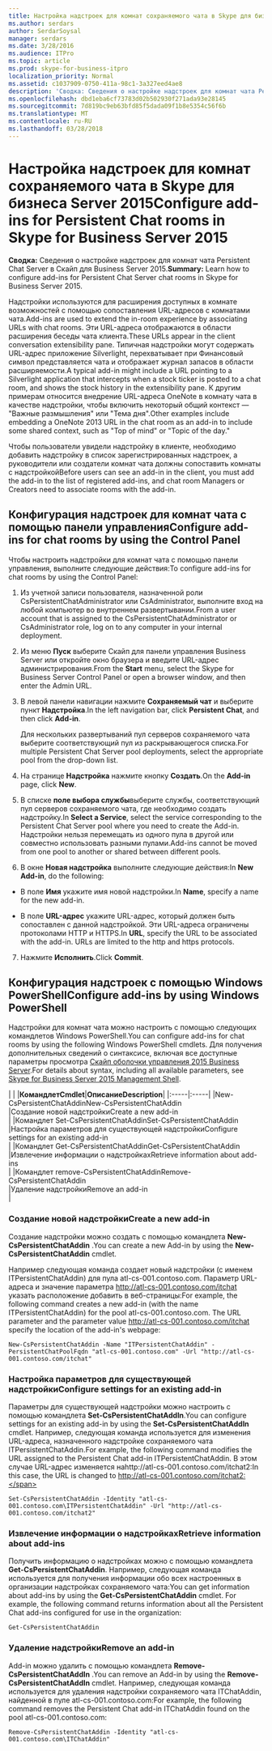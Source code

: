 ```yaml
---
title: Настройка надстроек для комнат сохраняемого чата в Skype для бизнеса Server 2015
ms.author: serdars
author: SerdarSoysal
manager: serdars
ms.date: 3/28/2016
ms.audience: ITPro
ms.topic: article
ms.prod: skype-for-business-itpro
localization_priority: Normal
ms.assetid: c1037909-0750-411a-98c1-3a327eed4ae8
description: 'Сводка: Сведения о настройке надстроек для комнат чата Persistent Chat Server в Скайп для Business Server 2015.'
ms.openlocfilehash: dbd1eba6cf73783d02b502930f271ada93e28145
ms.sourcegitcommit: 7d819bc9eb63bfd85f5dada09f1b8e5354c56f6b
ms.translationtype: MT
ms.contentlocale: ru-RU
ms.lasthandoff: 03/28/2018
---
```

# <a name="configure-add-ins-for-persistent-chat-rooms-in-skype-for-business-server-2015"></a><span data-ttu-id="55fa5-103">Настройка надстроек для комнат сохраняемого чата в Skype для бизнеса Server 2015</span><span class="sxs-lookup"><span data-stu-id="55fa5-103">Configure add-ins for Persistent Chat rooms in Skype for Business Server 2015</span></span>
 
<span data-ttu-id="55fa5-104">**Сводка:** Сведения о настройке надстроек для комнат чата Persistent Chat Server в Скайп для Business Server 2015.</span><span class="sxs-lookup"><span data-stu-id="55fa5-104">**Summary:** Learn how to configure add-ins for Persistent Chat Server chat rooms in Skype for Business Server 2015.</span></span>
  
<span data-ttu-id="55fa5-105">Надстройки используются для расширения доступных в комнате возможностей с помощью сопоставления URL-адресов с комнатами чата.</span><span class="sxs-lookup"><span data-stu-id="55fa5-105">Add-ins are used to extend the in-room experience by associating URLs with chat rooms.</span></span> <span data-ttu-id="55fa5-106">Эти URL-адреса отображаются в области расширения беседы чата клиента.</span><span class="sxs-lookup"><span data-stu-id="55fa5-106">These URLs appear in the client conversation extensibility pane.</span></span> <span data-ttu-id="55fa5-107">Типичная надстройки могут содержать URL-адрес приложение Silverlight, перехватывает при Финансовый символ представляется чата и отображает журнал запасов в области расширяемости.</span><span class="sxs-lookup"><span data-stu-id="55fa5-107">A typical add-in might include a URL pointing to a Silverlight application that intercepts when a stock ticker is posted to a chat room, and shows the stock history in the extensibility pane.</span></span> <span data-ttu-id="55fa5-108">К другим примерам относится внедрение URL-адреса OneNote в комнату чата в качестве надстройки, чтобы включить некоторый общий контекст — "Важные размышления" или "Тема дня".</span><span class="sxs-lookup"><span data-stu-id="55fa5-108">Other examples include embedding a OneNote 2013 URL in the chat room as an add-in to include some shared context, such as "Top of mind" or "Topic of the day."</span></span>
  
 <span data-ttu-id="55fa5-109">Чтобы пользователи увидели надстройку в клиенте, необходимо добавить надстройку в список зарегистрированных надстроек, а руководители или создатели комнат чата должны сопоставить комнаты с надстройкой</span><span class="sxs-lookup"><span data-stu-id="55fa5-109">Before users can see an add-in in the client, you must add the add-in to the list of registered add-ins, and chat room Managers or Creators need to associate rooms with the add-in.</span></span>
  
## <a name="configure-add-ins-for-chat-rooms-by-using-the-control-panel"></a><span data-ttu-id="55fa5-110">Конфигурация надстроек для комнат чата с помощью панели управления</span><span class="sxs-lookup"><span data-stu-id="55fa5-110">Configure add-ins for chat rooms by using the Control Panel</span></span>

<span data-ttu-id="55fa5-111">Чтобы настроить надстройки для комнат чата с помощью панели управления, выполните следующие действия:</span><span class="sxs-lookup"><span data-stu-id="55fa5-111">To configure add-ins for chat rooms by using the Control Panel:</span></span>
  
1. <span data-ttu-id="55fa5-112">Из учетной записи пользователя, назначенной роли CsPersistentChatAdministrator или CsAdministrator, выполните вход на любой компьютер во внутреннем развертывании.</span><span class="sxs-lookup"><span data-stu-id="55fa5-112">From a user account that is assigned to the CsPersistentChatAdministrator or CsAdministrator role, log on to any computer in your internal deployment.</span></span>
    
2. <span data-ttu-id="55fa5-113">Из меню **Пуск** выберите Скайп для панели управления Business Server или откройте окно браузера и введите URL-адрес администрирования.</span><span class="sxs-lookup"><span data-stu-id="55fa5-113">From the **Start** menu, select the Skype for Business Server Control Panel or open a browser window, and then enter the Admin URL.</span></span>
    
3. <span data-ttu-id="55fa5-114">В левой панели навигации нажмите **Сохраняемый чат** и выберите пункт **Надстройка**.</span><span class="sxs-lookup"><span data-stu-id="55fa5-114">In the left navigation bar, click **Persistent Chat**, and then click **Add-in**.</span></span>
    
    <span data-ttu-id="55fa5-115">Для нескольких развертываний пул серверов сохраняемого чата выберите соответствующий пул из раскрывающегося списка.</span><span class="sxs-lookup"><span data-stu-id="55fa5-115">For multiple Persistent Chat Server pool deployments, select the appropriate pool from the drop-down list.</span></span>
    
4. <span data-ttu-id="55fa5-116">На странице **Надстройка** нажмите кнопку **Создать**.</span><span class="sxs-lookup"><span data-stu-id="55fa5-116">On the **Add-in** page, click **New**.</span></span>
    
5. <span data-ttu-id="55fa5-117">В списке **поле выбора службы**выберите службы, соответствующий пул серверов сохраняемого чата, где необходимо создать надстройку.</span><span class="sxs-lookup"><span data-stu-id="55fa5-117">In **Select a Service**, select the service corresponding to the Persistent Chat Server pool where you need to create the Add-in.</span></span> <span data-ttu-id="55fa5-118">Надстройки нельзя перемещать из одного пула в другой или совместно использовать разными пулами.</span><span class="sxs-lookup"><span data-stu-id="55fa5-118">Add-ins cannot be moved from one pool to another or shared between different pools.</span></span>
    
6. <span data-ttu-id="55fa5-119">В окне **Новая надстройка** выполните следующие действия:</span><span class="sxs-lookup"><span data-stu-id="55fa5-119">In **New Add-in**, do the following:</span></span>
    
  - <span data-ttu-id="55fa5-120">В поле **Имя** укажите имя новой надстройки.</span><span class="sxs-lookup"><span data-stu-id="55fa5-120">In **Name**, specify a name for the new add-in.</span></span>
    
  - <span data-ttu-id="55fa5-p103">В поле **URL-адрес** укажите URL-адрес, который должен быть сопоставлен с данной надстройкой. Эти URL-адреса ограничены протоколами HTTP и HTTPS.</span><span class="sxs-lookup"><span data-stu-id="55fa5-p103">In **URL**, specify the URL to be associated with the add-in. URLs are limited to the http and https protocols.</span></span>
    
7. <span data-ttu-id="55fa5-123">Нажмите **Исполнить**.</span><span class="sxs-lookup"><span data-stu-id="55fa5-123">Click **Commit**.</span></span>
    
## <a name="configure-add-ins-by-using-windows-powershell"></a><span data-ttu-id="55fa5-124">Конфигурация надстроек с помощью Windows PowerShell</span><span class="sxs-lookup"><span data-stu-id="55fa5-124">Configure add-ins by using Windows PowerShell</span></span>

<span data-ttu-id="55fa5-125">Надстройки для комнат чата можно настроить с помощью следующих командлетов Windows PowerShell.</span><span class="sxs-lookup"><span data-stu-id="55fa5-125">You can configure add-ins for chat rooms by using the following Windows PowerShell cmdlets.</span></span> <span data-ttu-id="55fa5-126">Для получения дополнительных сведений о синтаксисе, включая все доступные параметры просмотра [Скайп оболочки управления 2015 Business Server](../management-shell.md).</span><span class="sxs-lookup"><span data-stu-id="55fa5-126">For details about syntax, including all available parameters, see [Skype for Business Server 2015 Management Shell](../management-shell.md).</span></span>
  
<span data-ttu-id="55fa5-127">| |</span><span class="sxs-lookup"><span data-stu-id="55fa5-127"></span></span>
|<span data-ttu-id="55fa5-128">**Командлет**</span><span class="sxs-lookup"><span data-stu-id="55fa5-128">**Cmdlet**</span></span>|<span data-ttu-id="55fa5-129">**Описание**</span><span class="sxs-lookup"><span data-stu-id="55fa5-129">**Description**</span></span>|
|:-----|:-----|
|<span data-ttu-id="55fa5-130">New-CsPersistentChatAddin</span><span class="sxs-lookup"><span data-stu-id="55fa5-130">New-CsPersistentChatAddin</span></span>  <br/> |<span data-ttu-id="55fa5-131">Создание новой надстройки</span><span class="sxs-lookup"><span data-stu-id="55fa5-131">Create a new add-in</span></span>  <br/> |
|<span data-ttu-id="55fa5-132">Командлет Set-CsPersistentChatAddin</span><span class="sxs-lookup"><span data-stu-id="55fa5-132">Set-CsPersistentChatAddin</span></span>  <br/> |<span data-ttu-id="55fa5-133">Настройка параметров для существующей надстройки</span><span class="sxs-lookup"><span data-stu-id="55fa5-133">Configure settings for an existing add-in</span></span>  <br/> |
|<span data-ttu-id="55fa5-134">Командлет Get-CsPersistentChatAddin</span><span class="sxs-lookup"><span data-stu-id="55fa5-134">Get-CsPersistentChatAddin</span></span>  <br/> |<span data-ttu-id="55fa5-135">Извлечение информации о надстройках</span><span class="sxs-lookup"><span data-stu-id="55fa5-135">Retrieve information about add-ins</span></span>  <br/> |
|<span data-ttu-id="55fa5-136">Командлет remove-CsPersistentChatAddin</span><span class="sxs-lookup"><span data-stu-id="55fa5-136">Remove-CsPersistentChatAddin</span></span>  <br/> |<span data-ttu-id="55fa5-137">Удаление надстройки</span><span class="sxs-lookup"><span data-stu-id="55fa5-137">Remove an add-in</span></span>  <br/> |
   
### <a name="create-a-new-add-in"></a><span data-ttu-id="55fa5-138">Создание новой надстройки</span><span class="sxs-lookup"><span data-stu-id="55fa5-138">Create a new add-in</span></span>

<span data-ttu-id="55fa5-139">Создание надстройки можно создать с помощью командлета **New-CsPersistentChatAddin** .</span><span class="sxs-lookup"><span data-stu-id="55fa5-139">You can create a new Add-in by using the **New-CsPersistentChatAddin** cmdlet.</span></span>
  
<span data-ttu-id="55fa5-140">Например следующая команда создает новый надстройки (с именем ITPersistentChatAddin) для пула atl-cs-001.contoso.com. Параметр URL-адреса и значение параметра http://atl-cs-001.contoso.com/itchat указать расположение добавить в веб-страницы:</span><span class="sxs-lookup"><span data-stu-id="55fa5-140">For example, the following command creates a new add-in (with the name ITPersistentChatAddin) for the pool atl-cs-001.contoso.com. The URL parameter and the parameter value http://atl-cs-001.contoso.com/itchat specify the location of the add-in's webpage:</span></span>
  
```
New-CsPersistentChatAddin -Name "ITPersistentChatAddin" -PersistentChatPoolFqdn "atl-cs-001.contoso.com" -Url "http://atl-cs-001.contoso.com/itchat"
```

### <a name="configure-settings-for-an-existing-add-in"></a><span data-ttu-id="55fa5-141">Настройка параметров для существующей надстройки</span><span class="sxs-lookup"><span data-stu-id="55fa5-141">Configure settings for an existing add-in</span></span>

<span data-ttu-id="55fa5-142">Параметры для существующей надстройки можно настроить с помощью командлета **Set-CsPersistentChatAddIn**.</span><span class="sxs-lookup"><span data-stu-id="55fa5-142">You can configure settings for an existing add-in by using the **Set-CsPersistentChatAddIn** cmdlet.</span></span> <span data-ttu-id="55fa5-143">Например, следующая команда используется для изменения URL-адреса, назначенного надстройке сохраняемого чата ITPersistentChatAddin.</span><span class="sxs-lookup"><span data-stu-id="55fa5-143">For example, the following command modifies the URL assigned to the Persistent Chat add-in ITPersistentChatAddin.</span></span> <span data-ttu-id="55fa5-144">В этом случае URL-адрес изменяется наhttp://atl-cs-001.contoso.com/itchat2:</span><span class="sxs-lookup"><span data-stu-id="55fa5-144">In this case, the URL is changed to http://atl-cs-001.contoso.com/itchat2:</span></span>
  
```
Set-CsPersistentChatAddin -Identity "atl-cs-001.contoso.com\ITPersistentChatAddin" -Url "http://atl-cs-001.contoso.com/itchat2"
```

### <a name="retrieve-information-about-add-ins"></a><span data-ttu-id="55fa5-145">Извлечение информации о надстройках</span><span class="sxs-lookup"><span data-stu-id="55fa5-145">Retrieve information about add-ins</span></span>

<span data-ttu-id="55fa5-p106">Получить информацию о надстройках можно с помощью командлета **Get-CsPersistentChatAddin**. Например, следующая команда используется для получения информации обо всех настроенных в организации надстройках сохраняемого чата:</span><span class="sxs-lookup"><span data-stu-id="55fa5-p106">You can get information about add-ins by using the **Get-CsPersistentChatAddin** cmdlet. For example, the following command returns information about all the Persistent Chat add-ins configured for use in the organization:</span></span>
  
```
Get-CsPersistentChatAddin
```

### <a name="remove-an-add-in"></a><span data-ttu-id="55fa5-148">Удаление надстройки</span><span class="sxs-lookup"><span data-stu-id="55fa5-148">Remove an add-in</span></span>

<span data-ttu-id="55fa5-149">Add-in можно удалить с помощью командлета **Remove-CsPersistentChatAddIn** .</span><span class="sxs-lookup"><span data-stu-id="55fa5-149">You can remove an Add-in by using the **Remove-CsPersistentChatAddIn** cmdlet.</span></span> <span data-ttu-id="55fa5-150">Например, следующая команда используется для удаления надстройки сохраняемого чата ITChatAddin, найденной в пуле atl-cs-001.contoso.com:</span><span class="sxs-lookup"><span data-stu-id="55fa5-150">For example, the following command removes the Persistent Chat add-in ITChatAddin found on the pool atl-cs-001.contoso.com:</span></span>
  
```
Remove-CsPersistentChatAddin -Identity "atl-cs-001.contoso.com\ITChatAddin"
```


